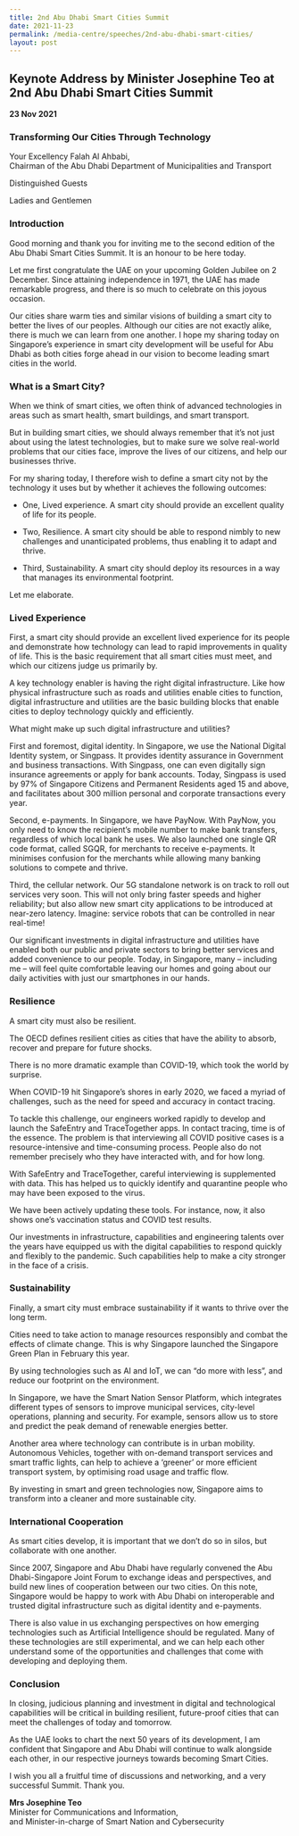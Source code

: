 ```yaml
---
title: 2nd Abu Dhabi Smart Cities Summit
date: 2021-11-23
permalink: /media-centre/speeches/2nd-abu-dhabi-smart-cities/
layout: post
---
```

## Keynote Address by Minister Josephine Teo at 2nd Abu Dhabi Smart Cities Summit

**23 Nov 2021**

### Transforming Our Cities Through Technology

Your Excellency Falah Al Ahbabi,<br>
Chairman of the Abu Dhabi Department of Municipalities and Transport 

Distinguished Guests

Ladies and Gentlemen

### Introduction

Good morning and thank you for inviting me to the second edition of the Abu Dhabi Smart Cities Summit. It is an honour to be here today.

Let me first congratulate the UAE on your upcoming Golden Jubilee on 2 December. Since attaining independence in 1971, the UAE has made remarkable progress, and there is so much to celebrate on this joyous occasion.

Our cities share warm ties and similar visions of building a smart city to better the lives of our peoples. Although our cities are not exactly alike, there is much we can learn from one another. I hope my sharing today on Singapore’s experience in smart city development will be useful for Abu Dhabi as both cities forge ahead in our vision to become leading smart cities in the world.

### What is a Smart City?

When we think of smart cities, we often think of advanced technologies in areas such as smart health, smart buildings, and smart transport. 

But in building smart cities, we should always remember that it’s not just about using the latest technologies, but to make sure we solve real-world problems that our cities face, improve the lives of our citizens, and help our businesses thrive.  

For my sharing today, I therefore wish to define a smart city not by the technology it uses but by whether it achieves the following outcomes: 

* One, Lived experience. A smart city should provide an excellent quality of life for its people. 

* Two, Resilience. A smart city should be able to respond nimbly to new challenges and unanticipated problems, thus enabling it to adapt and thrive.

* Third, Sustainability. A smart city should deploy its resources in a way that manages its environmental footprint. 

Let me elaborate.

### Lived Experience 

First, a smart city should provide an excellent lived experience for its people and demonstrate how technology can lead to rapid improvements in quality of life. This is the basic requirement that all smart cities must meet, and which our citizens judge us primarily by. 

A key technology enabler is having the right digital infrastructure. Like how physical infrastructure such as roads and utilities enable cities to function, digital infrastructure and utilities are the basic building blocks that enable cities to deploy technology quickly and efficiently.  

What might make up such digital infrastructure and utilities? 

First and foremost, digital identity. In Singapore, we use the National Digital Identity system, or Singpass. It provides identity assurance in Government and business transactions. With Singpass, one can even digitally sign insurance agreements or apply for bank accounts. Today, Singpass is used by 97% of Singapore Citizens and Permanent Residents aged 15 and above, and facilitates about 300 million personal and corporate transactions every year.

Second, e-payments. In Singapore, we have PayNow. With PayNow, you only need to know the recipient’s mobile number to make bank transfers, regardless of which local bank he uses. We also launched one single QR code format, called SGQR, for merchants to receive e-payments. It minimises confusion for the merchants while allowing many banking solutions to compete and thrive.

Third, the cellular network. Our 5G standalone network is on track to roll out services very soon. This will not only bring faster speeds and higher reliability; but also allow new smart city applications to be introduced at near-zero latency. Imagine: service robots that can be controlled in near real-time! 

Our significant investments in digital infrastructure and utilities have enabled both our public and private sectors to bring better services and added convenience to our people. Today, in Singapore, many – including me – will feel quite comfortable leaving our homes and going about our daily activities with just our smartphones in our hands. 

### Resilience  

A smart city must also be resilient. 

The OECD defines resilient cities as cities that have the ability to absorb, recover and prepare for future shocks.

There is no more dramatic example than COVID-19, which took the world by surprise. 

When COVID-19 hit Singapore’s shores in early 2020, we faced a myriad of challenges, such as the need for speed and accuracy in contact tracing.

To tackle this challenge, our engineers worked rapidly to develop and launch the SafeEntry and TraceTogether apps.  In contact tracing, time is of the essence.    The problem is that interviewing all COVID positive cases is a resource-intensive and time-consuming process.  People also do not remember precisely who they have interacted with, and for how long. 

With SafeEntry and TraceTogether, careful interviewing is supplemented with data.  This has helped us to quickly identify and quarantine people who may have been exposed to the virus.  

We have been actively updating these tools. For instance, now, it also shows one’s vaccination status and COVID test results. 

Our investments in infrastructure, capabilities and engineering talents over the years have equipped us with the digital capabilities to respond quickly and flexibly to the pandemic. Such capabilities help to make a city stronger in the face of a crisis. 

### Sustainability

Finally, a smart city must embrace sustainability if it wants to thrive over the long term.

Cities need to take action to manage resources responsibly and combat the effects of climate change. This is why Singapore launched the Singapore Green Plan in February this year.

By using technologies such as AI and IoT, we can “do more with less”, and reduce our footprint on the environment. 

In Singapore, we have the Smart Nation Sensor Platform, which integrates different types of sensors to improve municipal services, city-level operations, planning and security. For example, sensors allow us to store and predict the peak demand of renewable energies better. 

Another area where technology can contribute is in urban mobility. Autonomous Vehicles, together with on-demand transport services and smart traffic lights, can help to achieve a ‘greener’ or more efficient transport system, by optimising road usage and traffic flow.

By investing in smart and green technologies now, Singapore aims to transform into a cleaner and more sustainable city.

### International Cooperation

As smart cities develop, it is important that we don’t do so in silos, but collaborate with one another. 

Since 2007, Singapore and Abu Dhabi have regularly convened the Abu Dhabi-Singapore Joint Forum to exchange ideas and perspectives, and build new lines of cooperation between our two cities. On this note, Singapore would be happy to work with Abu Dhabi on interoperable and trusted digital infrastructure such as digital identity and e-payments. 

There is also value in us exchanging perspectives on how emerging technologies such as Artificial Intelligence should be regulated.  Many of these technologies are still experimental, and we can help each other understand some of the opportunities and challenges that come with developing and deploying them.

### Conclusion

In closing, judicious planning and investment in digital and technological capabilities will be critical in building resilient, future-proof cities that can meet the challenges of today and tomorrow.

As the UAE looks to chart the next 50 years of its development, I am confident that Singapore and Abu Dhabi will continue to walk alongside each other, in our respective journeys towards becoming Smart Cities.

I wish you all a fruitful time of discussions and networking, and a very successful Summit. Thank you.

**Mrs Josephine Teo**<br>
Minister for Communications and Information, <br>
and Minister-in-charge of Smart Nation and Cybersecurity